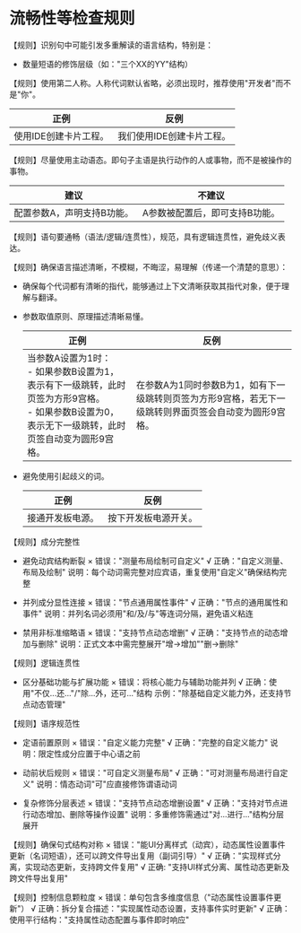 # 流畅性等检查规则

【规则】识别句中可能引发多重解读的语言结构，特别是：
- 数量短语的修饰层级（如："三个XX的YY"结构）

【规则】使用第二人称。人称代词默认省略，必须出现时，推荐使用"开发者"而不是"你"。

| **正例** | **反例** |
| -------- | -------- |
| 使用IDE创建卡片工程。 | 我们使用IDE创建卡片工程。 |

【规则】尽量使用主动语态。即句子主语是执行动作的人或事物，而不是被操作的事物。

| 建议 | 不建议 |
| -------- | -------- |
| 配置参数A，声明支持B功能。 | A参数被配置后，即可支持B功能。 |

【规则】语句要通畅（语法/逻辑/连贯性），规范，具有逻辑连贯性，避免歧义表达。

【规则】确保语言描述清晰，不模糊，不晦涩，易理解（传递一个清楚的意思）：

- 确保每个代词都有清晰的指代，能够通过上下文清晰获取其指代对象，便于理解与翻译。

- 参数取值原则、原理描述清晰易懂。

  | **正例** | 反例 |
  | -------- | -------- |
  | 当参数A设置为1时：<br/>-&nbsp;如果参数B设置为1，表示有下一级跳转，此时页签为方形9宫格。<br/>-&nbsp;如果参数B设置为0，表示无下一级跳转，此时页签自动变为圆形9宫格。 | 在参数A为1同时参数B为1，如有下一级跳转则页签为方形9宫格，若无下一级跳转则界面页签会自动变为圆形9宫格。 |

- 避免使用引起歧义的词。

  | **正例** | **反例** |
  | -------- | -------- |
  | 接通开发板电源。 | 按下开发板电源开关。 |

【规则】成分完整性
- 避免动宾结构断裂
  × 错误："测量布局绘制可自定义"
  √ 正确："自定义测量、布局及绘制"
  说明：每个动词需完整对应宾语，重复使用"自定义"确保结构完整

- 并列成分显性连接
  × 错误："节点通用属性事件"
  √ 正确："节点的通用属性和事件"
  说明：并列名词必须用"和/及/与"等连词分隔，避免语义粘连

- 禁用非标准缩略语
  × 错误："支持节点动态增删"
  √ 正确："支持节点的动态增加与删除"
  说明：正式文本中需完整展开"增→增加""删→删除"

【规则】逻辑连贯性
- 区分基础功能与扩展功能
  × 错误：将核心能力与辅助功能并列
  √ 正确：使用"不仅...还..."/"除...外，还可..."结构
  示例："除基础自定义能力外，还支持节点动态管理"

【规则】语序规范性
- 定语前置原则
  × 错误："自定义能力完整"
  √ 正确："完整的自定义能力"
  说明：限定性成分应置于中心语之前

- 动前状后规则
  × 错误："可自定义测量布局"
  √ 正确："可对测量布局进行自定义"
  说明：情态动词"可"应直接修饰谓语动词

- 复杂修饰分层表述
  × 错误："支持节点动态增删设置"
  √ 正确："支持对节点进行动态增加、删除等操作设置"
  说明：多重修饰需通过"对...进行..."结构分层展开

【规则】确保句式结构对称
× 错误："能UI分离样式（动宾），动态属性设置事件更新（名词短语），还可以跨文件导出复用（副词引导）"
√ 正确："实现样式分离，实现动态更新，支持跨文件复用"
√ 正确: "支持UI样式分离、属性动态更新及跨文件导出复用"

【规则】控制信息颗粒度
× 错误：单句包含多维度信息（"动态属性设置事件更新"）
√ 正确：拆分复合描述："实现属性动态设置，支持事件实时更新"
√ 正确：使用平行结构："支持属性动态配置与事件即时响应" 